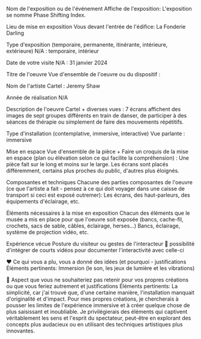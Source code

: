 Nom de l'exposition ou de l'événement	Affiche de l'exposition:
L'exposition se nomme Phase Shifting Index.

Lieu de mise en exposition	Vous devant l'entrée de l'édifice: 
La Fonderie Darling

Type d'exposition (temporaire, permanente, itinérante, intérieure, extérieure)	N/A : 
temporaire, intérieur

Date de votre visite	N/A : 
31 janvier 2024

Titre de l'oeuvre	Vue d'ensemble de l'oeuvre ou du dispositif :

Nom de l'artiste	Cartel :
Jeremy Shaw

Année de réalisation	N/A

Description de l'oeuvre	Cartel + diverses vues :
7 écrans affichent des images de sept groupes différents en train de danser, de participer à des séances de thérapie ou simplement de faire des mouvements répétitifs.

Type d'installation (contemplative, immersive, interactive)	Vue parlante : 
immersive

Mise en espace	Vue d'ensemble de la pièce + Faire un croquis de la mise en espace (plan ou élévation selon ce qui facilite la compréhension) :
Une pièce fait sur le long et moins sur le large. Les écrans sont placés différemment, certains plus proches du public, d'autres plus éloignés.

Composantes et techniques	Chacune des parties composantes de l'oeuvre (ce que l'artiste a fait - pensez à ce qui doit voyager dans une caisse de transport si ceci est exposé outremer):
Les écrans, des haut-parleurs, des équipements d'éclairage, etc.

Éléments nécessaires à la mise en exposition	Chacun des éléments que le musée a mis en place pour que l'oeuvre soit exposée (bancs, cache-fil, crochets, sacs de sable, câbles, éclairage, herses...)
Bancs, éclairage, système de projection vidéo, etc.

Expérience vécue	Posture du visiteur ou gestes de l'interacteur 🎥 possibilité d'intégrer de courts vidéos pour documenter l'interactivité avec celle-ci


❤️ Ce qui vous a plu, vous a donné des idées (et pourquoi - justifications	Éléments pertinents: 
Immersion (le son, les jeux de lumière et les vibrations)

🤔 Aspect que vous ne souhaiteriez pas retenir pour vos propres créations ou que vous feriez autrement et justifications	Éléments pertinents: La simplicité, car j'ai trouvé que, d'une certaine manière, l'installation manquait d'originalité et d'impact. Pour mes propres créations, je chercherais à pousser les limites de l'expérience immersive et à créer quelque chose de plus saisissant et inoubliable. Je privilégierais des éléments qui captivent véritablement les sens et l'esprit du spectateur, peut-être en explorant des concepts plus audacieux ou en utilisant des techniques artistiques plus innovantes.


